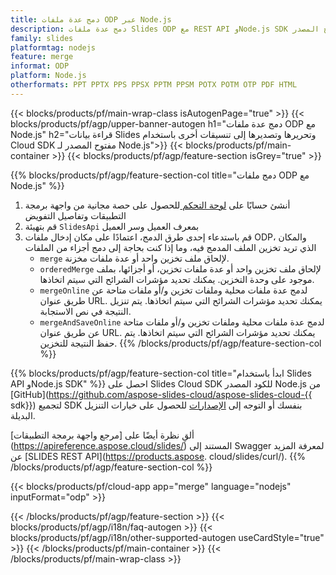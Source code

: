 ```yaml
---
title: دمج عدة ملفات ODP عبر Node.js
description: دمج عدة ملفات Slides ODP مع REST API وNode.js SDK مفتوح المصدر
family: slides
platformtag: nodejs
feature: merge
informat: ODP
platform: Node.js
otherformats: PPT PPTX PPS PPSX PPTM PPSM POTX POTM OTP PDF HTML
---
```


{{< blocks/products/pf/main-wrap-class isAutogenPage="true" >}}
{{< blocks/products/pf/agp/upper-banner-autogen h1="دمج عدة ملفات ODP مع Node.js" h2="قراءة بيانات Slides وتحريرها وتصديرها إلى تنسيقات أخرى باستخدام Cloud SDK مفتوح المصدر لـ Node.js">}}
{{< blocks/products/pf/main-container >}}
{{< blocks/products/pf/agp/feature-section isGrey="true" >}}

{{% blocks/products/pf/agp/feature-section-col title="دمج ملفات ODP مع Node.js" %}}
1. أنشئ حسابًا على <a href="https://dashboard.aspose.cloud/"> لوحة التحكم </a> للحصول على حصة مجانية من واجهة برمجة التطبيقات وتفاصيل التفويض
1. قم بتهيئة ```SlidesApi``` بمعرف العميل وسر العميل
1. قم باستدعاء إحدى طرق الدمج، اعتمادًا على مكان إدخال ملفات ODP، والمكان الذي تريد تخزين الملف المدمج فيه، وما إذا كنت بحاجة إلى دمج أجزاء من الملفات
    - ```merge``` لإلحاق ملف تخزين واحد أو عدة ملفات مخزنة.
    - ```orderedMerge``` لإلحاق ملف تخزين واحد أو عدة ملفات تخزين، أو أجزائها، بملف موجود على وحدة التخزين. يمكنك تحديد مؤشرات الشرائح التي سيتم اتخاذها.
    - ```mergeOnline``` لدمج عدة ملفات محلية وملفات تخزين و/أو ملفات متاحة عن طريق عنوان URL. يمكنك تحديد مؤشرات الشرائح التي سيتم اتخاذها. يتم تنزيل النتيجة في نص الاستجابة.
    - ```mergeAndSaveOnline``` لدمج عدة ملفات محلية وملفات تخزين و/أو ملفات متاحة عن طريق عنوان URL. يمكنك تحديد مؤشرات الشرائح التي سيتم اتخاذها. يتم حفظ النتيجة للتخزين.
{{% /blocks/products/pf/agp/feature-section-col %}}

{{% blocks/products/pf/agp/feature-section-col title="ابدأ باستخدام Slides API وNode.js SDK" %}}
احصل على Slides Cloud SDK للكود المصدر Node.js من [GitHub](https://github.com/aspose-slides-cloud/aspose-slides-cloud-{{ sdk}}) لتجميع SDK بنفسك أو التوجه إلى [الإصدارات](https://releases.aspose.cloud/) للحصول على خيارات التنزيل البديلة.

ألقِ نظرة أيضًا على [مرجع واجهة برمجة التطبيقات] (https://apireference.aspose.cloud/slides/) المستند إلى Swagger لمعرفة المزيد عن [SLIDES REST API](https://products.aspose. cloud/slides/curl/).
{{% /blocks/products/pf/agp/feature-section-col %}}

{{< blocks/products/pf/cloud-app app="merge" language="nodejs" inputFormat="odp" >}}

{{< /blocks/products/pf/agp/feature-section >}}
{{< blocks/products/pf/agp/i18n/faq-autogen >}}
{{< blocks/products/pf/agp/i18n/other-supported-autogen useCardStyle="true" >}}
{{< /blocks/products/pf/main-container >}}
{{< /blocks/products/pf/main-wrap-class >}}